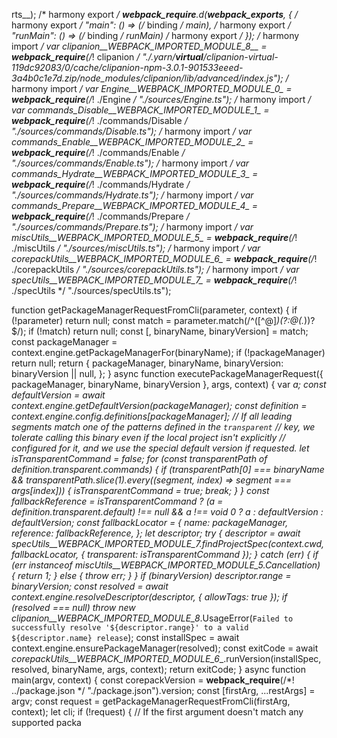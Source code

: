 rts__);
/* harmony export */ __webpack_require__.d(__webpack_exports__, {
/* harmony export */   "main": () => (/* binding */ main),
/* harmony export */   "runMain": () => (/* binding */ runMain)
/* harmony export */ });
/* harmony import */ var clipanion__WEBPACK_IMPORTED_MODULE_8__ = __webpack_require__(/*! clipanion */ "./.yarn/__virtual__/clipanion-virtual-119dc92083/0/cache/clipanion-npm-3.0.1-901533eeed-3a4b0c1e7d.zip/node_modules/clipanion/lib/advanced/index.js");
/* harmony import */ var _Engine__WEBPACK_IMPORTED_MODULE_0__ = __webpack_require__(/*! ./Engine */ "./sources/Engine.ts");
/* harmony import */ var _commands_Disable__WEBPACK_IMPORTED_MODULE_1__ = __webpack_require__(/*! ./commands/Disable */ "./sources/commands/Disable.ts");
/* harmony import */ var _commands_Enable__WEBPACK_IMPORTED_MODULE_2__ = __webpack_require__(/*! ./commands/Enable */ "./sources/commands/Enable.ts");
/* harmony import */ var _commands_Hydrate__WEBPACK_IMPORTED_MODULE_3__ = __webpack_require__(/*! ./commands/Hydrate */ "./sources/commands/Hydrate.ts");
/* harmony import */ var _commands_Prepare__WEBPACK_IMPORTED_MODULE_4__ = __webpack_require__(/*! ./commands/Prepare */ "./sources/commands/Prepare.ts");
/* harmony import */ var _miscUtils__WEBPACK_IMPORTED_MODULE_5__ = __webpack_require__(/*! ./miscUtils */ "./sources/miscUtils.ts");
/* harmony import */ var _corepackUtils__WEBPACK_IMPORTED_MODULE_6__ = __webpack_require__(/*! ./corepackUtils */ "./sources/corepackUtils.ts");
/* harmony import */ var _specUtils__WEBPACK_IMPORTED_MODULE_7__ = __webpack_require__(/*! ./specUtils */ "./sources/specUtils.ts");









function getPackageManagerRequestFromCli(parameter, context) {
    if (!parameter)
        return null;
    const match = parameter.match(/^([^@]*)(?:@(.*))?$/);
    if (!match)
        return null;
    const [, binaryName, binaryVersion] = match;
    const packageManager = context.engine.getPackageManagerFor(binaryName);
    if (!packageManager)
        return null;
    return {
        packageManager,
        binaryName,
        binaryVersion: binaryVersion || null,
    };
}
async function executePackageManagerRequest({ packageManager, binaryName, binaryVersion }, args, context) {
    var _a;
    const defaultVersion = await context.engine.getDefaultVersion(packageManager);
    const definition = context.engine.config.definitions[packageManager];
    // If all leading segments match one of the patterns defined in the `transparent`
    // key, we tolerate calling this binary even if the local project isn't explicitly
    // configured for it, and we use the special default version if requested.
    let isTransparentCommand = false;
    for (const transparentPath of definition.transparent.commands) {
        if (transparentPath[0] === binaryName && transparentPath.slice(1).every((segment, index) => segment === args[index])) {
            isTransparentCommand = true;
            break;
        }
    }
    const fallbackReference = isTransparentCommand
        ? (_a = definition.transparent.default) !== null && _a !== void 0 ? _a : defaultVersion
        : defaultVersion;
    const fallbackLocator = {
        name: packageManager,
        reference: fallbackReference,
    };
    let descriptor;
    try {
        descriptor = await _specUtils__WEBPACK_IMPORTED_MODULE_7__.findProjectSpec(context.cwd, fallbackLocator, { transparent: isTransparentCommand });
    }
    catch (err) {
        if (err instanceof _miscUtils__WEBPACK_IMPORTED_MODULE_5__.Cancellation) {
            return 1;
        }
        else {
            throw err;
        }
    }
    if (binaryVersion)
        descriptor.range = binaryVersion;
    const resolved = await context.engine.resolveDescriptor(descriptor, { allowTags: true });
    if (resolved === null)
        throw new clipanion__WEBPACK_IMPORTED_MODULE_8__.UsageError(`Failed to successfully resolve '${descriptor.range}' to a valid ${descriptor.name} release`);
    const installSpec = await context.engine.ensurePackageManager(resolved);
    const exitCode = await _corepackUtils__WEBPACK_IMPORTED_MODULE_6__.runVersion(installSpec, resolved, binaryName, args, context);
    return exitCode;
}
async function main(argv, context) {
    const corepackVersion = __webpack_require__(/*! ../package.json */ "./package.json").version;
    const [firstArg, ...restArgs] = argv;
    const request = getPackageManagerRequestFromCli(firstArg, context);
    let cli;
    if (!request) {
        // If the first argument doesn't match any supported packa